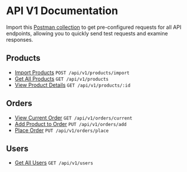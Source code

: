 # API V1 Documentation

Import this [Postman collection](https://github.com/buithehoa/tablecheck_dpe/blob/main/postman_collection.json) to get pre-configured requests for all API endpoints, allowing you to quickly send test requests and examine responses.

## Products
* [Import Products](products/import.md) `POST /api/v1/products/import`
* [Get All Products](products/index.md) `GET /api/v1/products`
* [View Product Details](products/show.md) `GET /api/v1/products/:id`

## Orders
* [View Current Order](orders/current.md) `GET /api/v1/orders/current`
* [Add Product to Order](orders/add.md) `PUT /api/v1/orders/add`
* [Place Order](orders/place.md) `PUT /api/v1/orders/place`

## Users
* [Get All Users](users/index.md) `GET /api/v1/users`
